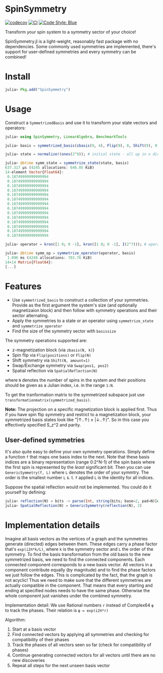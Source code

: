 # SpinSymmetry

[![codecov](https://codecov.io/gh/abraemer/SpinSymmetry.jl/branch/main/graph/badge.svg?token=XN6TT95A53)](https://codecov.io/gh/abraemer/SpinSymmetry.jl)
[![CI](https://github.com/abraemer/SpinSymmetry.jl/actions/workflows/ci.yml/badge.svg)](https://github.com/abraemer/SpinSymmetry.jl/actions/workflows/ci.yml)
[![Code Style: Blue](https://img.shields.io/badge/code%20style-blue-4495d1.svg)](https://github.com/invenia/BlueStyle)

Transform your spin system to a symmetry sector of your choice!

SpinSymmetry.jl is a light-weight, reasonably fast package with no dependencies. Some commonly used symmetries are implemented, there's support for user-defined symmetries and every symmetry can be combined!

# Install
```julia
julia> Pkg.add("SpinSymmetry")
```

# Usage
Construct a `SymmetrizedBasis` and use it to transform your state vectors and operators:
```julia
julia> using SpinSymmetry, LinearAlgebra, BenchmarkTools

julia> basis = symmetrized_basis(zbasis(9, 4), Flip(9), 0, Shift(9), 0);

julia> state = normalize!(ones(2^9)); # initial state - all up in x direction

julia> @btime symm_state = symmetrize_state(state, basis)
637.317 μs (4245 allocations: 646.05 KiB)
14-element Vector{Float64}:
 0.18749999999999994
 0.18749999999999994
 0.18749999999999994
 0.18749999999999994
 0.18749999999999994
 0.18749999999999994
 0.18749999999999994
 0.18749999999999994
 0.18749999999999994
 0.18749999999999994
 0.18749999999999994
 0.18749999999999994
 0.18749999999999994
 0.18749999999999994

julia> operator = kron([1 0; 0 -1], kron([1 0; 0 -1], I(2^7))); # operator Z ⊗ Z ⊗ 𝟙 ⊗ .. ⊗ 𝟙

julia> @btime symm_op = symmetrize_operator(operator, basis)
 1.096 ms (4248 allocations: 703.76 KiB)
14×14 Matrix{Float64}:
[...]
```

# Features
- Use `symmetrized_basis` to construct a collection of your symmetries. Provide as the first argument the system's size (and optionally magnetizaion block) and then follow with symmetry operations and their sector alternating.
- Apply the symmetries to a state or an operator using `symmetrize_state` and `symmetrize_operator`
- Find the size of the symmetry sector with `basissize`

The symmetry operations supported are:
- z-magnetization block (via `zbasis(N, k)`)
- Spin flip via `Flip(positions)` or `Flip(N)`
- Shift symmetry via `Shift(N, amount=1)`
- Swap/Exchange symmetry via `Swap(pos1, pos2)`
- Spatial reflection via `SpatialReflection(N)`

where `N` denotes the number of spins in the system and their positions should be given as a Julian index, i.e. in the range `1:N`.

To get the tranformation matrix to the symmetrized subspace just use `transformationmatrix(symmetrized_basis)`.

**Note:** The projection on a specific magnetization block is applied first. Thus if you have spin flip symmetry and restrict to a magnetization block, your symmetrized basis states look like "|↑..↑⟩ ± |↓..↑⟩". So in this case you effectively specified S_z^2 and parity.

## User-defined symmetries
It's also quite easy to define your own symmetry operations. 
Simply define a function `f` that maps one basis index to the next.
Note that these basis indices are a binary representation (range 0:2^N-1) of the spin basis where the first spin is represented by the *least* significant bit.
Then you can use `GenericSymmetry(f, L)` where `L` denotes the order of your symmtry.
The order is the smallest number `L` s. t. `f` applied `L` is the identity for all indices.

Suppose the spatial reflection would not be implemented. You could do it yourself by defining:
```julia
julia> reflection(N) = bits -> parse(Int, string(bits; base=2, pad=N)[end:-1:1]; base=2)
julia> SpatialReflection(N) = GenericSymmetry(reflection(N), 2)
```

# Implementation details
Imagine all basis vectors as the vertices of a graph and the symmetries generate
(directed) edges between them. These edges carry a phase factor that's `exp(i2π*k/L)`,
where `k` is the symmetry sector and `L` the order of the symmetry.
To find the basis transformation from the old basis to the new symmetrized basis,
we need to find the connected components. Each connected component corresponds to a
new basis vector. All vectors in a component contribute equally (by magnitude) and to
find the phase factors we just follow the edges.
This is complicated by the fact, that the graph is not acyclic! Thus we need to make
sure that the different symmetries are actually compatible in the component. That
means that every starting and ending at specified nodes needs to have the same phase.
Otherwise the whole component just vanishes under the combined symmetry.

Implementation detail:
We use Rational numbers `r` instead of Complex64 `φ` to track the phases. Their relation is
`φ = exp(i2π*r)`

Algorithm:
1. Start at a basis vector
2. Find connected vectors by applying all symmetries and checking for compatibility
of their phases
3. Track the phases of all vectors seen so far (check for compatibility of phases)
4. Continue generating connected vectors for all vectors until there are no new discoveries
5. Repeat all steps for the next unseen basis vector